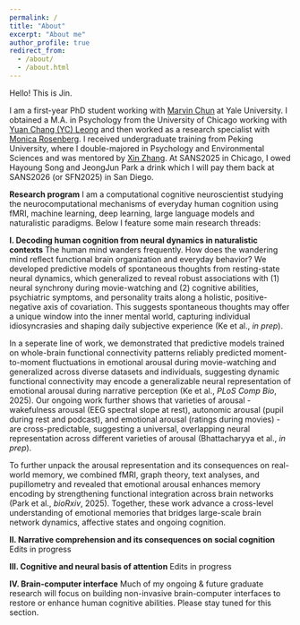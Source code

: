 ```yaml
---
permalink: /
title: "About"
excerpt: "About me"
author_profile: true
redirect_from: 
  - /about/
  - /about.html
---
```


Hello! This is Jin. 

I am a first-year PhD student working with [Marvin Chun](https://www.marvinchun.com/) at Yale University. I obtained a M.A. in Psychology from the University of Chicago working with [Yuan Chang (YC) Leong](https://mcnlab.uchicago.edu/) and then worked as a research specialist with [Monica Rosenberg](https://cablab.uchicago.edu/). I received undergraduate training from Peking University, where I double-majored in Psychology and Environmental Sciences and was mentored by [Xin Zhang](https://www.psy.pku.edu.cn/szdw/qzjy/fjs/zx/index.htm). At SANS2025 in Chicago, I owed Hayoung Song and JeongJun Park a drink which I will pay them back at SANS2026 (or SFN2025) in San Diego.

**Research program**
I am a computational cognitive neuroscientist studying the neurocomputational mechanisms of everyday human cognition using fMRI, machine learning, deep learning, large language models and naturalistic paradigms. Below I feature some main research threads:

**I. Decoding human cognition from neural dynamics in naturalistic contexts**
The human mind wanders frequently. How does the wandering mind reflect functional brain organization and everyday behavior? We developed predictive models of spontaneous thoughts from resting-state neural dynamics, which generalized to reveal robust associations with (1) neural synchrony during movie-watching and (2) cognitive abilities, psychiatric symptoms, and personality traits along a holistic, positive-negative axis of covariation. This suggests spontaneous thoughts may offer a unique window into the inner mental world, capturing individual idiosyncrasies and shaping daily subjective experience (Ke et al., _in prep_). 

In a seperate line of work, we demonstrated that predictive models trained on whole-brain functional connectivity patterns reliably predicted moment-to-moment fluctuations in emotional arousal during movie-watching and generalized across diverse datasets and individuals, suggesting dynamic functional connectivity may encode a generalizable neural representation of emotional arousal during narrative perception (Ke et al., _PLoS Comp Bio_, 2025). Our ongoing work further shows that varieties of arousal - wakefulness arousal (EEG spectral slope at rest), autonomic arousal (pupil during rest and podcast), and emotional arousal (ratings during movies) - are cross-predictable, suggesting a universal, overlapping neural representation across different varieties of arousal (Bhattacharyya et al., _in prep_).

To further unpack the arousal representation and its consequences on real-world memory, we combined fMRI, graph theory, text analyses, and pupillometry and revealed that emotional arousal enhances memory encoding by strengthening functional integration across brain networks (Park et al., _bioRxiv_, 2025). Together, these work advance a cross-level understanding of emotional memories that bridges large-scale brain network dynamics, affective states and ongoing cognition.

**II. Narrative comprehension and its consequences on social cognition**
Edits in progress

**III. Cognitive and neural basis of attention**
Edits in progress

**IV. Brain-computer interface**
Much of my ongoing & future graduate research will focus on building non-invasive brain-computer interfaces to restore or enhance human cognitive abilities. Please stay tuned for this section.
